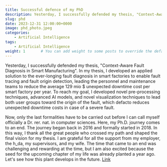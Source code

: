 ```yaml
---
title: Successful defence of my PhD
description: Yesterday, I successfully defended my thesis, "Context-Aware Fault Diagnosis in Smart Manufacturing"...
slug: phd
date: 2023-12-31 12:00:00+0000
image: phd_photo.jpeg
categories:
    - Artificial Intelligence
tags:
    - Artificial Intelligence
weight: 1       # You can add weight to some posts to override the default sorting (date descending)
---
```



Yesterday, I successfully defended my thesis, "Context-Aware Fault Diagnosis in Smart Manufacturing". In my thesis, I developed an applied solution to the ever-longing fault diagnosis in smart factories to enable fault tracing and fault origin detection, leading the personnel and maintenance teams to reduce the average 129 mio $ unexpected downtime cost per smart factory per year. To reach my goal, I developed novel pre-processing techniques, advanced AI models, and novel visualization techniques to lead both user groups toward the origin of the fault, which defacto reduces unexpected downtime costs in case of a severe fault.

Now, only the last formalities have to be carried out before I can call myself officially a Dr. rer. nat. in computer sciences. Here, my Ph.D. journey comes to an end. The journey began back in 2016 and formally started in 2018. In this way, I thank all the great people who crossed my path and shaped the final vision for my thesis. I am grateful for all the support from my employer, the h_da, my supervisors, and my wife. The time that came to an end was challenging and rewarding at the time, but I am also excited because the seed for the upcoming chapter of my life was already planted a year ago. Let's see how this plant develops in the future. [Link](https://www.linkedin.com/posts/lukas-kaupp_%3F%3F%3F%3F%3F%3F%3F%3F%3F%3F%3F%3F%3F%3F%3F-%3F%3F-%3F%3F-activity-7136276187055546369-iOux?utm_source=share&utm_medium=member_desktop)